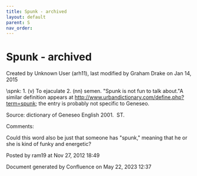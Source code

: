 ```yaml
---
title: Spunk - archived
layout: default
parent: S
nav_order:
---
```


# Spunk - archived

Created by  Unknown User (arh11), last modified by  Graham Drake on Jan 14, 2015

\spnk\: 1. (v) To ejaculate 2. (nn) semen. &quot;Spunk is not fun to talk about.&quot;A similar definition appears at http://www.urbandictionary.com/define.php?term=spunk; the entry is probably not specific to Geneseo.

Source: dictionary of Geneseo English 2001.  ST.

Comments:

Could this word also be just that someone has &quot;spunk,&quot; meaning that he or she is kind of funky and energetic?

Posted by ram19 at Nov 27, 2012 18:49

Document generated by Confluence on May 22, 2023 12:37



